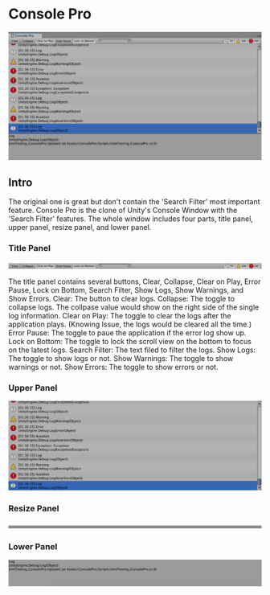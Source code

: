 # Console Pro
![alt tag](https://github.com/ted10401/ConsolePro/blob/master/GithubResources/consolepro-profile.png)

## Intro
The original one is great but don't contain the 'Search Filter' most important feature.
Console Pro is the clone of Unity's Console Window with the 'Search Filter' features.
The whole window includes four parts, title panel, upper panel, resize panel, and lower panel.

### Title Panel
![alt tag](https://github.com/ted10401/ConsolePro/blob/master/GithubResources/consolepro-title.png)

The title panel contains several buttons, Clear, Collapse, Clear on Play, Error Pause, Lock on Bottom, Search Filter, Show Logs, Show Warnings, and Show Errors.
Clear: The button to clear logs.
Collapse: The toggle to collapse logs. The collpase value would show on the right side of the single log information.
Clear on Play: The toggle to clear the logs after the application plays. (Knowing Issue, the logs would be cleared all the time.)
Error Pause: The toggle to paue the application if the error log show up.
Lock on Bottom: The toggle to lock the scroll view on the bottom to focus on the latest logs.
Search Filter: The text filed to filter the logs.
Show Logs: The toggle to show logs or not.
Show Warnings: The toggle to show warnings or not.
Show Errors: The toggle to show errors or not.

### Upper Panel
![alt tag](https://github.com/ted10401/ConsolePro/blob/master/GithubResources/consolepro-upper.png)

### Resize Panel
![alt tag](https://github.com/ted10401/ConsolePro/blob/master/GithubResources/consolepro-resize.png)

### Lower Panel
![alt tag](https://github.com/ted10401/ConsolePro/blob/master/GithubResources/consolepro-lower.png)
